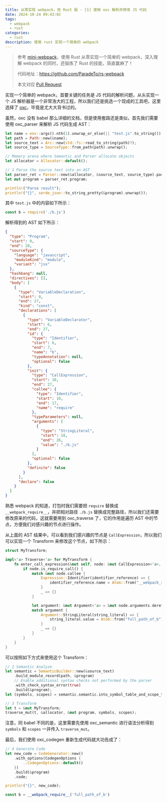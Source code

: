 ```yaml
---
title: 从零实现 webpack，但 Rust 版 - [1] 使用 oxc 解析并修改 JS 代码
date: 2024-10-24 09:43:02
tags:
  - webpack
  - rust
categories:
  - rust
description: 使用 rust 实现一个简单的 webpack
---
```


> 参考 [mini-webpack](https://github.com/lizuncong/mini-webpack)，使用 Rust 从零实现一个简单的 webpack，深入理解 webpack 的同时，还锻炼了 Rust 的技能，简直赢麻了！
>
> 代码地址：https://github.com/ParadeTo/rs-webpack
>
> 本文对应 [Pull Request](https://github.com/ParadeTo/rs-webpack/pull/1)

实现一个简单的 webpack，首要关键的任务是 JS 代码的解析问题，从头实现一个 JS 解析器是一个非常浩大的工程，所以我们还是挑选一个现成的工具吧，这里选择了 [oxc](https://oxc.rs/)，毕竟是尤大大背书过的。

虽然，oxc 没有 babel 那么详细的文档，但是使用套路还是类似，首先我们需要使用 oxc_parser 来解析 JS 代码生成 AST：

```rs
let name = env::args().nth(1).unwrap_or_else(|| "test.js".to_string());
let path = Path::new(&name);
let source_text = Arc::new(std::fs::read_to_string(path)?);
let source_type = SourceType::from_path(path).unwrap();

// Memory arena where Semantic and Parser allocate objects
let allocator = Allocator::default();

// 1 Parse the source text into an AST
let parser_ret = Parser::new(&allocator, &source_text, source_type).parse();
let mut program = parser_ret.program;

println!("Parse result");
println!("{}", serde_json::to_string_pretty(&program).unwrap());
```

其中 `test.js` 中的内容如下所示：

```js
const b = require('./b.js')
```

解析得到的 AST 如下所示：

```json
{
  "type": "Program",
  "start": 0,
  "end": 28,
  "sourceType": {
    "language": "javascript",
    "moduleKind": "module",
    "variant": "jsx"
  },
  "hashbang": null,
  "directives": [],
  "body": [
    {
      "type": "VariableDeclaration",
      "start": 0,
      "end": 27,
      "kind": "const",
      "declarations": [
        {
          "type": "VariableDeclarator",
          "start": 6,
          "end": 27,
          "id": {
            "type": "Identifier",
            "start": 6,
            "end": 7,
            "name": "b",
            "typeAnnotation": null,
            "optional": false
          },
          "init": {
            "type": "CallExpression",
            "start": 10,
            "end": 27,
            "callee": {
              "type": "Identifier",
              "start": 10,
              "end": 17,
              "name": "require"
            },
            "typeParameters": null,
            "arguments": [
              {
                "type": "StringLiteral",
                "start": 18,
                "end": 26,
                "value": "./b.js"
              }
            ],
            "optional": false
          },
          "definite": false
        }
      ],
      "declare": false
    }
  ]
}
```

熟悉 webpack 的知道，打包时我们需要把 `require` 替换成 `__webpack_require__`，并把相对路径 `./b.js` 替换成完整路径，所以我们还需要修改原来的代码，这就需要用到 oxc_traverse 了，它的作用是遍历 AST 中的节点，方便我们对感兴趣的节点进行操作。

从上面的 AST 结果中，可以看到我们感兴趣的节点是 `CallExpression`，所以我们可以实现一个 Transform 来修改这个节点，如下所示：

```rs
struct MyTransform;

impl<'a> Traverse<'a> for MyTransform {
    fn enter_call_expression(&mut self, node: &mut CallExpression<'a>, ctx: &mut TraverseCtx<'a>) {
        if node.is_require_call() {
            match &mut node.callee {
                Expression::Identifier(identifier_reference) => {
                    identifier_reference.name = Atom::from("__webpack_require__")
                }
                _ => {}
            }

            let argument: &mut Argument<'a> = &mut node.arguments.deref_mut()[0];
            match argument {
                Argument::StringLiteral(string_literal) => {
                    string_literal.value = Atom::from("full_path_of_b")
                }
                _ => {}
            }
        }
    }
}
```

可以按照如下方式来使用这个 Transform：

```rs
// 2 Semantic Analyze
let semantic = SemanticBuilder::new(&source_text)
    .build_module_record(path, &program)
    // Enable additional syntax checks not performed by the parser
    .with_check_syntax_error(true)
    .build(&program);
let (symbols, scopes) = semantic.semantic.into_symbol_table_and_scope_tree();

// 3 Transform
let t = &mut MyTransform;
traverse_mut(t, &allocator, &mut program, symbols, scopes);
```

注意，同 babel 不同的是，这里需要先使用 oxc_semantic 进行语法分析得到 `symbols` 和 `scopes` 一并传入 `traverse_mut`。

最后，我们使用 oxc_codegen 重新生成代码就大功告成了：

```rs
// 4 Generate Code
let new_code = CodeGenerator::new()
    .with_options(CodegenOptions {
        ..CodegenOptions::default()
    })
    .build(&program)
    .code;

println!("{}", new_code);
```

```js
const b = __webpack_require__('full_path_of_b')
```
